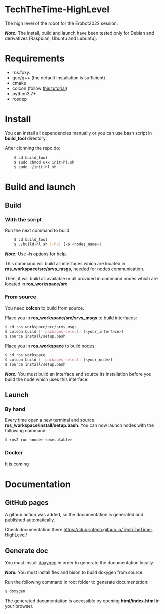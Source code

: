 # TechTheTime-HighLevel

The high level of the robot for the Erobot2022 session.

***Note:*** The install, build and launch have been tested only for Debian and derivatives [Raspbian, Ubuntu and Lubuntu]. 

# Requirements

- ros:foxy.
- gcc/g++ (the default installation is sufficient)
- cmake
- colcon (follow [this tutorial](https://docs.ros.org/en/foxy/Tutorials/Colcon-Tutorial.html#install-colcon))
- python3.7+
- rosdep

# Install

You can install all dependencies manually or you can use bash script in **build_tool** directory.

After clonning the repo do:

```bash
    $ cd build_tool
    $ sudo chmod u+x init-hl.sh
    $ sudo ./init-hl.sh
```

# Build and launch

## Build

### With the script

Run the next command to build 
```bash
    $ cd build_tool
    $ ./build-hl.sh [-hv] [-p <nodes_name>]
```

***Note:*** Use **-h** options for help.

This command will build all interfaces which are located in **ros_workspace/src/srvs_msgs**, needed for nodes communication.

Then, it will build all available or all provided in command nodes which are located in **ros_workspace/src**

### From source

You need **colcon** to build from source. 

Place you in **ros_workspace/src/srvs_msgs** to build interfaces:

```bash
$ cd ros_workspace/src/srvs_msgs
$ colcon build [--packages-select] [<your_interface>]
$ source install/setup.bash
```

Place you in **ros_workspace** to build nodes:

```bash
$ cd ros_workspace
$ colcon build [--packages-select] [<your_node>]
$ source install/setup.bash
```

***Note:*** You must build an interface and source its installation before you build the node which uses this interface.

## Launch

### By hand

Every time open a new terminal and source **ros_workspace/install/setup.bash**. You can now launch nodes with the following command:

```bash
$ ros2 run <node> <executable>
```

### Docker

It is coming

# Documentation

## GitHub pages

A github action was added, so the documentation is generated and published automatically.

Check documentation there https://club-intech.github.io/TechTheTime-HighLevel/

## Generate doc

You must install [doxygen](https://www.doxygen.nl/manual/install.html) in order to generate the documentation locally.

***Note:*** You must install flex and bison to build doxygen from source.

Run the following command in root folder to generate documentation:

```bash
$ doxygen
```
The generated documentation is accessible by opening **html/index.html** in your browser.